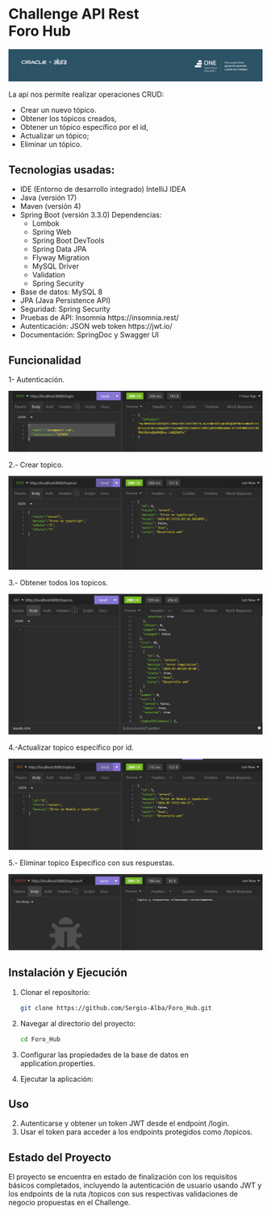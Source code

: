 <h1>
  Challenge API Rest <br> Foro Hub  
</h1>



![fondo alura y oracle](assets/banner_oracle.png)



<p>
  La api nos permite realizar operaciones CRUD:
</p>
<ul>
  <li>
    Crear un nuevo tópico.
  </li>
  <li>
    Obtener los tópicos creados,
  </li>
  <li>
    Obtener un tópico específico por el id,
  </li>
  <li>
    Actualizar un tópico;
  </li>
  <li>
    Eliminar un tópico.
  </li>
</ul>


<h2>
  Tecnologias usadas:
</h2>

<ul>
  <li>
    IDE (Entorno de desarrollo integrado) IntelliJ IDEA
  </li>
  <li>
    Java (versión 17) 
  </li>
  <li>
    Maven (versión 4)
  </li>
  <li>
    Spring Boot (versión 3.3.0)
    Dependencias:
      <ul>
        <li>
          Lombok  
        </li>
        <li>
          Spring Web
        </li>
        <li>
          Spring Boot DevTools
        </li>
        <li>
          Spring Data JPA
        </li>
        <li>
          Flyway Migration
        </li>
        <li>
          MySQL Driver
        </li>
        <li>
          Validation
        </li>
        <li>
          Spring Security
        </li>
      </ul>
  </li>
  <li>
    Base de datos: MySQL 8
  </li>
  <li>
    JPA (Java Persistence API)
  </li>
  <li>
    Seguridad: Spring Security
  </li>
  <li>
    Pruebas de API: Insomnia <a>https://insomnia.rest/</a><br>
  </li>
  <li>
    Autenticación: JSON web token <a>https://jwt.io/</a><br>
  </li>
  <li>
    Documentación: SpringDoc y Swagger UI
  </li>
</ul>

<h2>
    Funcionalidad
</h2>


<p>
 1- Autenticación.
</p>

![autenticacion-controller](assets/Autenticacion.png)

<p>
   2.- Crear topico.
</p>

![creando topico](assets/Creando-topico.png)

<p>
   3.- Obtener todos los topicos.
</p>

![Obteniendo topicos](assets/Listar-topicos.png)

<p>
    4.-Actualizar topico especifico por id.
</p>

![Actualizar topicos](assets/Actualizar-topico.png)

<p>
    5.- Eliminar topico Especifico con sus respuestas.
</p>

![Eliminar topicos](assets/Eliminar-topico.png)



## Instalación y Ejecución
1. Clonar el repositorio:
   ```bash
   git clone https://github.com/Sergio-Alba/Foro_Hub.git

2. Navegar al directorio del proyecto:
    ```bash
    cd Foro_Hub

3. Configurar las propiedades de la base de datos en application.properties.

4. Ejecutar la aplicación:

## Uso

2. Autenticarse y obtener un token JWT desde el endpoint /login.
3. Usar el token para acceder a los endpoints protegidos como /topicos.

## Estado del Proyecto

El proyecto se encuentra en estado de finalización con los requisitos básicos completados, incluyendo la autenticación de usuario usando JWT y los endpoints de la ruta /topicos con sus respectivas validaciones de negocio propuestas en el Challenge.




